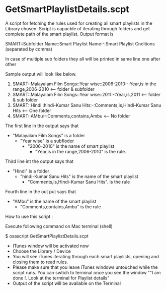 # GetSmartPlaylistDetails.scpt

A script for fetching the rules used for creating all smart playlists  in the Library chosen. Script is capacble of iterating through folders and get complete path of the smart playlist.
Output format is

SMART::Subfolder Name::Smart Playlist Name:-:Smart Playlist Cnditions (separated by comma)

In case of multiple sub folders they all will be printed in same line one after other

Sample output will look like below.

1. SMART::Malayalam Film Songs::Year wise::2006-2010:-:Year,is in the range,2006-2010 <-- folder & subfolder
1. SMART::Malayalam Film Songs::Year wise::2011:-:Year,is,2011 <-- folder & sub folder
1. SMART::Hindi::hindi-Kumar Sanu Hits:-:Comments,is,Hindi-Kumar Sanu Hits <-- One folder
1. SMART::AMbu:-:Comments,contains,Ambu <-- No folder

The first line in the output says that 
- "Malayalam Film Songs" is a folder
   - "Year wise" is a subfloder
     - "2006-2010" is the name of smart playlist
        - "Year,is in the range,2006-2010" is the rule.
 
Third line int the output says that
 - "Hindi" is a folder
   - "hindi-Kumar Sanu Hits" is the name of the smart playlist
      - "Comments,is,Hindi-Kumar Sanu Hits". is the rule

Fourth line in the out put says that
- "AMbu" is the name of the smart playlist
   - "Comments,contains,Ambu" is the rule

How to use this script :

Execute following command on Mac terminal (shell)

$ osascript GetSmartPlaylistDetails.scpt
- ITunes window will be activated now 
- Choose the Library / Device
- You will see iTunes iterating through each smart playlists, opening and closing them to read rules.
- Please make sure that you leave iTunes windows untouched while the script runs.  You can swtich to terminal once you see the window ""I am done !. Look at the terminal for Playlist details"
- Output of the script will be available on the Terminal
